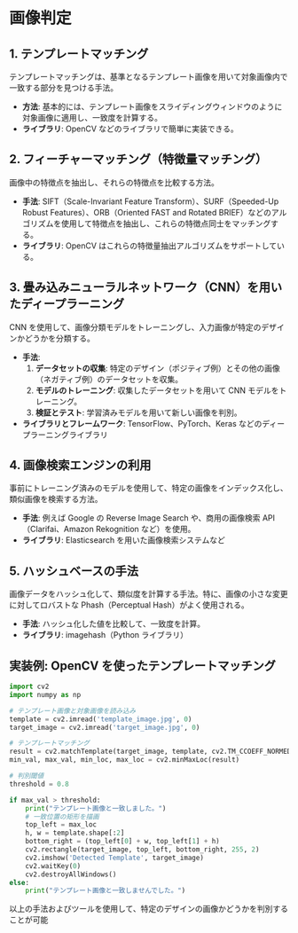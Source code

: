 # 画像判定

## 1. テンプレートマッチング

テンプレートマッチングは、基準となるテンプレート画像を用いて対象画像内で一致する部分を見つける手法。

- **方法**: 基本的には、テンプレート画像をスライディングウィンドウのように対象画像に適用し、一致度を計算する。
- **ライブラリ**: OpenCV などのライブラリで簡単に実装できる。

## 2. フィーチャーマッチング（特徴量マッチング）

画像中の特徴点を抽出し、それらの特徴点を比較する方法。

- **手法**: SIFT（Scale-Invariant Feature Transform）、SURF（Speeded-Up Robust Features）、ORB（Oriented FAST and Rotated BRIEF）などのアルゴリズムを使用して特徴点を抽出し、これらの特徴点同士をマッチングする。
- **ライブラリ**: OpenCV はこれらの特徴量抽出アルゴリズムをサポートしている。

## 3. 畳み込みニューラルネットワーク（CNN）を用いたディープラーニング

CNN を使用して、画像分類モデルをトレーニングし、入力画像が特定のデザインかどうかを分類する。

- **手法**:
  1. **データセットの収集**: 特定のデザイン（ポジティブ例）とその他の画像（ネガティブ例）のデータセットを収集。
  2. **モデルのトレーニング**: 収集したデータセットを用いて CNN モデルをトレーニング。
  3. **検証とテスト**: 学習済みモデルを用いて新しい画像を判別。
- **ライブラリとフレームワーク**: TensorFlow、PyTorch、Keras などのディープラーニングライブラリ

## 4. 画像検索エンジンの利用

事前にトレーニング済みのモデルを使用して、特定の画像をインデックス化し、類似画像を検索する方法。

- **手法**: 例えば Google の Reverse Image Search や、商用の画像検索 API（Clarifai、Amazon Rekognition など）を使用。
- **ライブラリ**: Elasticsearch を用いた画像検索システムなど

## 5. ハッシュベースの手法

画像データをハッシュ化して、類似度を計算する手法。特に、画像の小さな変更に対してロバストな Phash（Perceptual Hash）がよく使用される。

- **手法**: ハッシュ化した値を比較して、一致度を計算。
- **ライブラリ**: imagehash（Python ライブラリ）

## 実装例: OpenCV を使ったテンプレートマッチング

```python
import cv2
import numpy as np

# テンプレート画像と対象画像を読み込み
template = cv2.imread('template_image.jpg', 0)
target_image = cv2.imread('target_image.jpg', 0)

# テンプレートマッチング
result = cv2.matchTemplate(target_image, template, cv2.TM_CCOEFF_NORMED)
min_val, max_val, min_loc, max_loc = cv2.minMaxLoc(result)

# 判別閾値
threshold = 0.8

if max_val > threshold:
    print("テンプレート画像と一致しました。")
    # 一致位置の矩形を描画
    top_left = max_loc
    h, w = template.shape[:2]
    bottom_right = (top_left[0] + w, top_left[1] + h)
    cv2.rectangle(target_image, top_left, bottom_right, 255, 2)
    cv2.imshow('Detected Template', target_image)
    cv2.waitKey(0)
    cv2.destroyAllWindows()
else:
    print("テンプレート画像と一致しませんでした。")
```

以上の手法およびツールを使用して、特定のデザインの画像かどうかを判別することが可能
